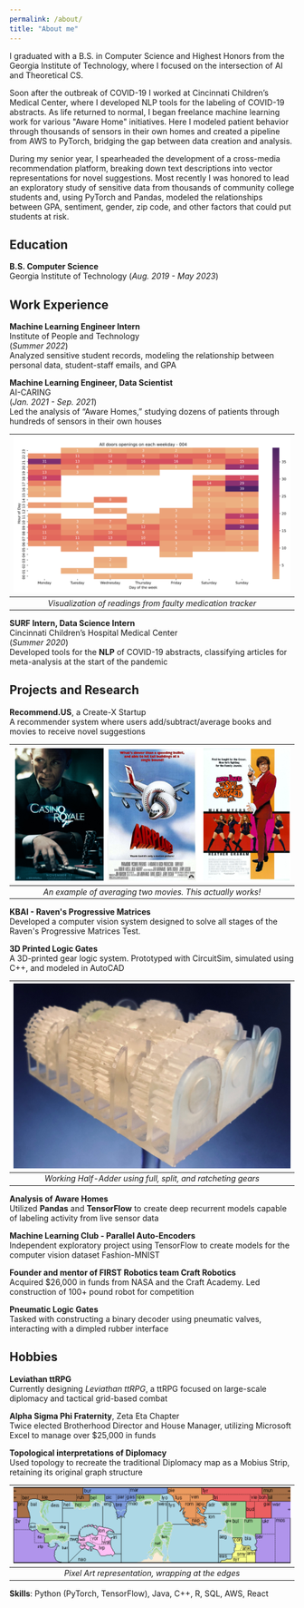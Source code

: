 ```yaml
---
permalink: /about/
title: "About me"
---
```

I graduated with a B.S. in Computer Science and Highest Honors from the Georgia Institute of Technology, where I focused on the intersection of AI and Theoretical CS. 

Soon after the outbreak of COVID-19 I worked at Cincinnati Children’s Medical Center, where I developed NLP tools for the labeling of COVID-19 abstracts. As life returned to normal, I began freelance machine learning work for various "Aware Home" initiatives. Here I modeled patient behavior through thousands of sensors in their own homes and created a pipeline from AWS to PyTorch, bridging the gap between data creation and analysis.

During my senior year, I spearheaded the development of a cross-media recommendation platform, breaking down text descriptions into vector representations for novel suggestions. Most recently I was honored to lead an exploratory study of sensitive data from thousands of community college students and, using PyTorch and Pandas, modeled the relationships between GPA, sentiment, gender, zip code, and other factors that could put students at risk.

## Education			        		
**B.S. Computer Science**  
Georgia Institute of Technology (_Aug. 2019 - May 2023_)

## Work Experience
**Machine Learning Engineer Intern**  
Institute of People and Technology  
(_Summer 2022_)  
Analyzed sensitive student records, modeling the relationship between personal data, student-staff emails, and GPA

**Machine Learning Engineer, Data Scientist**  
AI-CARING  
(_Jan. 2021 - Sep. 2021_)  
Led the analysis of “Aware Homes,” studying dozens of patients through hundreds of sensors in their own houses

| ![med_visualization](/assets/images/med_graphic.png)| 
|:--:| 
| *Visualization of readings from faulty medication tracker* |

**SURF Intern, Data Science Intern**  
Cincinnati Children’s Hospital Medical Center  
(_Summer 2020_)  
Developed tools for the **NLP** of COVID-19 abstracts, classifying articles for meta-analysis at the start of the pandemic

## Projects and Research
**Recommend.US**, a Create-X Startup  
A recommender system where users add/subtract/average books and movies to receive novel suggestions

| ![recommend_example](/assets/images/recommend_example.PNG)| 
|:--:| 
| *An example of averaging two movies. This actually works!* |

**KBAI - Raven's Progressive Matrices**  
Developed a computer vision system designed to solve all stages of the Raven's Progressive Matrices Test.

**3D Printed Logic Gates**  
A 3D-printed gear logic system. Prototyped with CircuitSim, simulated using C++, and modeled in AutoCAD

| ![working half-adder](/assets/images/gear_project.jpg) |
|:--:| 
| *Working Half-Adder using full, split, and ratcheting gears* |

**Analysis of Aware Homes**  
Utilized **Pandas** and **TensorFlow** to create deep recurrent models capable of labeling activity from live sensor data

**Machine Learning Club - Parallel Auto-Encoders**  
Independent exploratory project using TensorFlow to create models for the computer vision dataset Fashion-MNIST

**Founder and mentor of FIRST Robotics team Craft Robotics**  
Acquired $26,000 in funds from NASA and the Craft Academy. Led construction of 100+ pound robot for competition

**Pneumatic Logic Gates**  
Tasked with constructing a binary decoder using pneumatic valves, interacting with a dimpled rubber interface

## Hobbies
**Leviathan ttRPG**  
Currently designing _Leviathan ttRPG_, a ttRPG focused on large-scale diplomacy and tactical grid-based combat

**Alpha Sigma Phi Fraternity**, Zeta Eta Chapter  
Twice elected Brotherhood Director and House Manager, utilizing Microsoft Excel to manage over $25,000 in funds

**Topological interpretations of Diplomacy**  
Used topology to recreate the traditional Diplomacy map as a Mobius Strip, retaining its original graph structure

| ![mobius_diplomacy](/assets/images/mobius_diplomacy.png) |
|:--:| 
| *Pixel Art representation, wrapping at the edges* |

**Skills**: Python (PyTorch, TensorFlow), Java, C++, R, SQL, AWS, React
